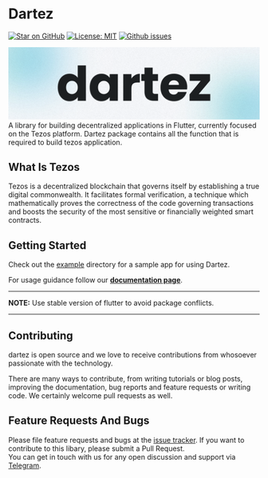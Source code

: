 # Dartez

[![Star on GitHub](https://img.shields.io/github/stars/Tezsure/Dartez?style=flat&logo=github&colorB=green&label=stars)](https://github.com/Tezsure/Dartez)
[![License: MIT](https://img.shields.io/badge/license-MIT-purple.svg)](https://opensource.org/licenses/MIT)
[![Github issues](https://img.shields.io/github/issues/Tezsure/Dartez)](https://github.com/Tezsure/Dartez/issues?q=is%3Aissue+is%3Aopen+)

[![Tezster banner](dartez.png)](https://github.com/Tezsure)
A library for building decentralized applications in Flutter, currently focused on the Tezos platform. Dartez package contains all the function that is required to build tezos application.




## What Is Tezos

Tezos is a decentralized blockchain that governs itself by establishing a true digital commonwealth. It facilitates formal verification, a technique which mathematically proves the correctness of the code governing transactions and boosts the security of the most sensitive or financially weighted smart contracts.

## Getting Started

Check out the [example](https://github.com/Tezsure/Dartez/tree/main/example) directory for a sample app for using Dartez.

For usage guidance follow our **[documentation page](https://docs.dartez.io/)**.
<br>

---
**NOTE:**
Use stable version of flutter to avoid package conflicts.

---



## Contributing

dartez is open source and we love to receive contributions from whosoever passionate with the technology.

There are many ways to contribute, from writing tutorials or blog posts, improving the documentation, bug reports and feature requests or writing code. We certainly welcome pull requests as well.

## Feature Requests And Bugs

Please file feature requests and bugs at the [issue tracker](https://github.com/Tezsure/Dartez/issues/new). If you want to contribute to this libary, please submit a Pull Request.<br>
You can get in touch with us for any open discussion and support via [Telegram](https://t.me/tezster).